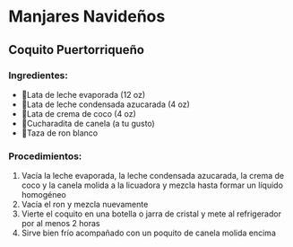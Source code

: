 # Manjares Navideños
## Coquito Puertorriqueño
### Ingredientes:
- 🥛Lata de leche evaporada (12 oz)
- 🥛Lata de leche condensada azucarada (4 oz)
- 🥥Lata de crema de coco (4 oz)
- 🧂Cucharadita de canela (a tu gusto)
- 🍾Taza de ron blanco
### Procedimientos:
1. Vacía la leche evaporada, la leche condensada azucarada, la crema de coco y la canela molida a la licuadora y mezcla hasta formar un líquido homogéneo
2. Vacía el ron y mezcla nuevamente
3. Vierte el coquito en una botella o jarra de cristal y mete al refrigerador por al menos 2 horas
4. Sirve bien frío acompañado con un poquito de canela molida encima
